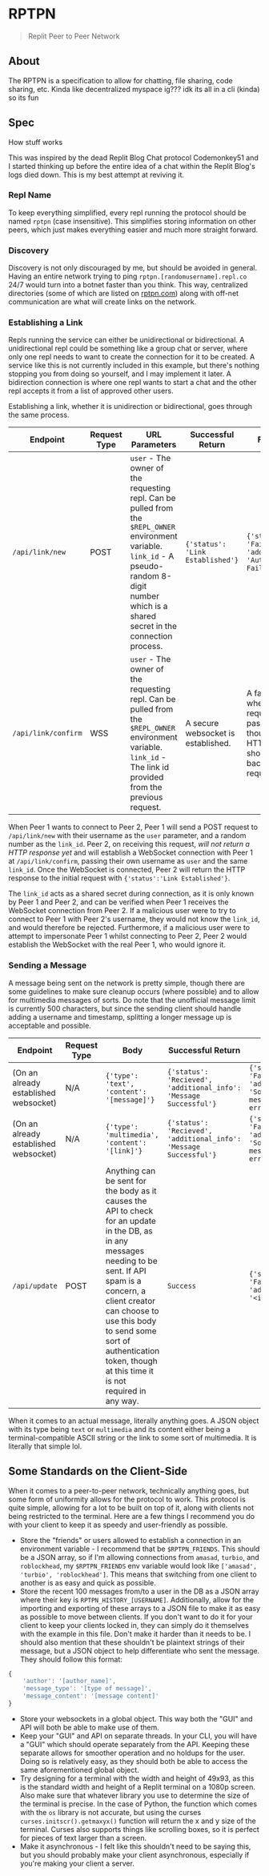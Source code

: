 # RPTPN
> Replit Peer to Peer Network

## About
The RPTPN is a specification to allow for chatting, file sharing, code sharing, etc. Kinda like decentralized myspace ig??? idk its all in a cli (kinda) so its fun

## Spec
How stuff works

This was inspired by the dead Replit Blog Chat protocol Codemonkey51 and I started thinking up before the entire idea of a chat within the Replit Blog's logs died down. This is my best attempt at reviving it.

### Repl Name
To keep everything simplified, every repl running the protocol should be named `rptpn` (case insensitive). This simplifies storing information on other peers, which just makes everything easier and much more straight forward.

### Discovery
Discovery is not only discouraged by me, but should be avoided in general. Having an entire network trying to ping `rptpn.[randomusername].repl.co` 24/7 would turn into a botnet faster than you think. This way, centralized directories (some of which are listed on [rptpn.com](https://www.rptpn.com/)) along with off-net communication are what will create links on the network.

### Establishing a Link
Repls running the service can either be unidirectional or bidirectional. A unidirectional repl could be something like a group chat or server, where only one repl needs to want to create the connection for it to be created. A service like this is not currently included in this example, but there's nothing stopping you from doing so yourself, and I may implement it later. A bidirection connection is where one repl wants to start a chat and the other repl accepts it from a list of approved other users.

Establishing a link, whether it is unidirection or bidirectional, goes through the same process.

Endpoint|Request Type|URL Parameters|Successful Return|Failed Return
-|-|-|-|-
`/api/link/new`|POST|`user` - The owner of the requesting repl. Can be pulled from the `$REPL_OWNER` environment variable. `link_id` - A pseudo-random 8-digit number which is a shared secret in the connection process.|`{'status': 'Link Established'}`|`{'status': 'Failure', 'additional_info': 'Authentication Failed'}`
`/api/link/confirm`|WSS|`user` - The owner of the requesting repl. Can be pulled from the `$REPL_OWNER` environment variable. `link_id` - The link id provided from the previous request.|A secure websocket is established.|A failure happens, where the previous request is used to pass on the error, though a proper HTTP error code should be passed back to this request.

When Peer 1 wants to connect to Peer 2, Peer 1 will send a POST request to `/api/link/new` with their username as the `user` parameter, and a random number as the `link_id`. Peer 2, on receiving this request, *will not return a HTTP response yet* and will establish a WebSocket connection with Peer 1 at `/api/link/confirm`, passing their own username as `user` and the same `link_id`. Once the WebSocket is connected, Peer 2 will return the HTTP response to the initial request with `{'status':'Link Established'}`.

The `link_id` acts as a shared secret during connection, as it is only known by Peer 1 and Peer 2, and can be verified when Peer 1 receives the WebSocket connection from Peer 2. If a malicious user were to try to connect to Peer 1 with Peer 2's username, they would not know the `link_id`, and would therefore be rejected. Furthermore, if a malicious user were to attempt to impersonate Peer 1 whilst connecting to Peer 2, Peer 2 would establish the WebSocket with the real Peer 1, who would ignore it.

### Sending a Message
A message being sent on the network is pretty simple, though there are some guidelines to make sure cleanup occurs (where possible) and to allow for multimedia messages of sorts. Do note that the unofficial message limit is currently 500 characters, but since the sending client should handle adding a username and timestamp, splitting a longer message up is acceptable and possible.

Endpoint|Request Type|Body|Successful Return|Failed Return
-|-|-|-|-
(On an already established websocket)|N/A|`{'type': 'text', 'content': '[message]'}`|`{'status': 'Recieved', 'additional_info': 'Message Successful'}`|`{'status': 'Failure', 'additional_info': 'Some sort of message rendering error occured.'}`
(On an already established websocket)|N/A|`{'type': 'multimedia', 'content': '[link]'}`|`{'status': 'Recieved', 'additional_info': 'Message Successful'}`|`{'status': 'Failure', 'additional_info': 'Some sort of message rendering error occured.'}`
`/api/update`|POST|Anything can be sent for the body as it causes the API to check for an update in the DB, as in any messages needing to be sent. If API spam is a concern, a client creator can choose to use this body to send some sort of authentication token, though at this time it is not required in any way.|`Success`|`{'status': 'Failure', 'additional_info': '<info>'}`

When it comes to an actual message, literally anything goes. A JSON object with its type being `text` or `multimedia` and its content either being a terminal-compatible ASCII string or the link to some sort of multimedia. It is literally that simple lol.

## Some Standards on the Client-Side
When it comes to a peer-to-peer network, technically anything goes, but some form of uniformity allows for the protocol to work. This protocol is quite simple, allowing for a lot to be built on top of it, along with clients not being restricted to the terminal. Here are a few things I recommend you do with your client to keep it as speedy and user-friendly as possible.

- Store the "friends" or users allowed to establish a connection in an environment variable - I recommend that be `$RPTPN_FRIENDS`. This should be a JSON array, so if I'm allowing connections from `amasad`, `turbio`, and `roblockhead`, my `$RPTPN_FRIENDS` env variable would look like `['amasad', 'turbio', 'roblockhead']`. This means that switching from one client to another is as easy and quick as possible.
- Store the recent 100 messages from/to a user in the DB as a JSON array where their key is `RPTPN_HISTORY_[USERNAME]`. Additionally, allow for the importing and exporting of these arrays to a JSON file to make it as easy as possible to move between clients. If you don't want to do it for your client to keep your clients locked in, they can simply do it themselves with the example in this file. Don't make it harder than it needs to be. I should also mention that these shouldn't be plaintext strings of their message, but a JSON object to help differentiate who sent the message. They should follow this format:
```js
{
	'author': '[author_name]',
	'message_type': '[type of message]',
	'message_content': '[message content]'
}
```
- Store your websockets in a global object. This way both the "GUI" and API will both be able to make use of them.
- Keep your "GUI" and API on separate threads. In your CLI, you will have a "GUI" which should operate separately from the API. Keeping these separate allows for smoother operation and no holdups for the user. Doing so is relatively easy, as they should both be able to access the same aforementioned global object.
- Try designing for a terminal with the width and height of 49x93, as this is the standard width and height of a Replit terminal on a 1080p screen. Also make sure that whatever library you use to determine the size of the terminal is precise. In the case of Python, the function which comes with the `os` library is not accurate, but using the curses `curses.initscr().getmaxyx()` function will return the x and y size of the terminal. Curses also supports things like scrolling boxes, so it is perfect for pieces of text larger than a screen.
- Make it asynchronous - I felt like this shouldn't need to be saying this, but you should probably make your client asynchronous, especially if you're making your client a server.
